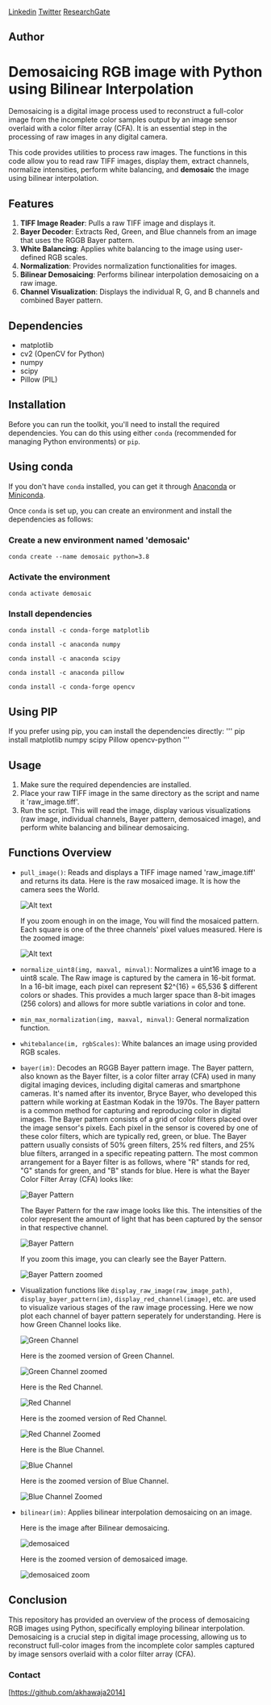 
[Linkedin](https://www.linkedin.com/in/arsalankhawaja/)           [Twitter](https://twitter.com/akhawaja2014)                                                   [ResearchGate](https://www.researchgate.net/profile/Arsalan-Khawaja-4)      

## Author

# Demosaicing RGB image with Python using Bilinear Interpolation

Demosaicing is a digital image process used to reconstruct a full-color image from the incomplete color samples output by an image sensor overlaid with a color filter array (CFA). It is an essential step in the processing of raw images in any digital camera.

This code provides utilities to process raw images. The functions in this code allow you to read raw TIFF images, display them, extract channels, normalize intensities, perform white balancing, and **demosaic** the image using bilinear interpolation.

## Features

1. **TIFF Image Reader**: Pulls a raw TIFF image and displays it.
2. **Bayer Decoder**: Extracts Red, Green, and Blue channels from an image that uses the RGGB Bayer pattern.
3. **White Balancing**: Applies white balancing to the image using user-defined RGB scales.
4. **Normalization**: Provides normalization functionalities for images.
5. **Bilinear Demosaicing**: Performs bilinear interpolation demosaicing on a raw image.
6. **Channel Visualization**: Displays the individual R, G, and B channels and combined Bayer pattern.

## Dependencies

- matplotlib
- cv2 (OpenCV for Python)
- numpy
- scipy
- Pillow (PIL)

## Installation

Before you can run the toolkit, you'll need to install the required dependencies. You can do this using either `conda` (recommended for managing Python environments) or `pip`.

## Using conda

If you don't have `conda` installed, you can get it through [Anaconda](https://www.anaconda.com/products/distribution) or [Miniconda](https://docs.conda.io/en/latest/miniconda.html).

Once `conda` is set up, you can create an environment and install the dependencies as follows:


### Create a new environment named 'demosaic'
```
conda create --name demosaic python=3.8
```
### Activate the environment
```
conda activate demosaic
```
### Install dependencies
```
conda install -c conda-forge matplotlib
```
```
conda install -c anaconda numpy
```
```
conda install -c anaconda scipy
```
```
conda install -c anaconda pillow
```
```
conda install -c conda-forge opencv
```

## Using PIP
If you prefer using pip, you can install the dependencies directly:
'''
pip install matplotlib numpy scipy Pillow opencv-python
'''

## Usage

1. Make sure the required dependencies are installed.
2. Place your raw TIFF image in the same directory as the script and name it 'raw_image.tiff'.
3. Run the script. This will read the image, display various visualizations (raw image, individual channels, Bayer pattern, demosaiced image), and perform white balancing and bilinear demosaicing.

## Functions Overview

- `pull_image()`: Reads and displays a TIFF image named 'raw_image.tiff' and returns its data.
  Here is the raw mosaiced image. It is how the camera sees the World. 
  
  ![Alt text](https://github.com/akhawaja2014/Hands-on-Demosaicing-experiment-with-Python/blob/master/figures/RawImage.png)
  
  If you zoom enough in on the image, You will find the mosaiced pattern. Each square is one of the three channels' pixel values measured.
  Here is the zoomed image:

  ![Alt text](https://github.com/akhawaja2014/Hands-on-Demosaicing-experiment-with-Python/blob/master/figures/raw_image_zoomed.png)

  
- `normalize_uint8(img, maxval, minval)`: Normalizes a uint16 image to a uint8 scale.
  The Raw image is captured by the camera in 16-bit format.  In a 16-bit image, each pixel can represent $2^{16}  = 65,536 $ different colors or shades. This provides a much larger space than 8-bit images (256 colors) and allows for more subtle variations in color and   tone.
- `min_max_normalization(img, maxval, minval)`: General normalization function.
- `whitebalance(im, rgbScales)`: White balances an image using provided RGB scales.
- `bayer(im)`: Decodes an RGGB Bayer pattern image.
   The Bayer pattern, also known as the Bayer filter, is a color filter array (CFA) used in many digital imaging devices, including digital cameras and smartphone cameras. It's named after its inventor, Bryce Bayer, who developed this pattern while working at Eastman     Kodak in the 1970s. The Bayer pattern is a common method for capturing and reproducing color in digital images. The Bayer pattern consists of a grid of color filters placed over the image sensor's pixels. Each pixel in the sensor is covered by one of these color       filters, which are typically red, green, or blue. The Bayer pattern usually consists of 50% green filters, 25% red filters, and 25% blue filters, arranged in a specific repeating pattern. The most common arrangement for a Bayer filter is as follows, where "R"          stands for red, "G" stands for green, and "B" stands for blue. Here is what the Bayer Color Filter Array (CFA) looks like:

    ![Bayer Pattern](https://github.com/akhawaja2014/Hands-on-Demosaicing-experiment-with-Python/blob/master/figures/bayercfa.PNG)

    The Bayer Pattern for the raw image looks like this. The intensities of the color represent the amount of light that has been captured by the sensor in that respective channel.
  
    ![Bayer Pattern](https://github.com/akhawaja2014/Hands-on-Demosaicing-experiment-with-Python/blob/master/figures/Bayer_pattern.png)

    If you zoom this image, you can clearly see the Bayer Pattern.

    ![Bayer Pattern zoomed](https://github.com/akhawaja2014/Hands-on-Demosaicing-experiment-with-Python/blob/master/figures/Bayer_pattern_zoomed.png)

- Visualization functions like `display_raw_image(raw_image_path)`, `display_bayer_pattern(im)`, `display_red_channel(image)`, etc. are used to visualize various stages of the raw image processing.
    Here we now plot each channel of bayer pattern seperately for understanding. Here is how Green Channel looks like. 

    ![Green Channel](https://github.com/akhawaja2014/Hands-on-Demosaicing-experiment-with-Python/blob/master/figures/green_channel.png)

    Here is the zoomed version of Green Channel.

    ![Green Channel zoomed](https://github.com/akhawaja2014/Hands-on-Demosaicing-experiment-with-Python/blob/master/figures/green_channelzoomed.png)

    Here is the Red Channel.

    ![Red Channel](https://github.com/akhawaja2014/Hands-on-Demosaicing-experiment-with-Python/blob/master/figures/red_channel.png)

    Here is the zoomed version of Red Channel.

    ![Red Channel Zoomed](https://github.com/akhawaja2014/Hands-on-Demosaicing-experiment-with-Python/blob/master/figures/red_channel_zoomed.png)

    Here is the Blue Channel.

    ![Blue Channel](https://github.com/akhawaja2014/Hands-on-Demosaicing-experiment-with-Python/blob/master/figures/blue_channel.png)

    Here is the zoomed version of Blue Channel.

    ![Blue Channel Zoomed](https://github.com/akhawaja2014/Hands-on-Demosaicing-experiment-with-Python/blob/master/figures/blue_channel_zoomed.png)


   
- `bilinear(im)`: Applies bilinear interpolation demosaicing on an image.

    Here is the image after Bilinear demosaicing.

   ![demosaiced](https://github.com/akhawaja2014/Hands-on-Demosaicing-experiment-with-Python/blob/master/figures/demosaiked_image.png)

   Here is the zoomed version of demosaiced image.

  ![demosaiced zoom](https://github.com/akhawaja2014/Hands-on-Demosaicing-experiment-with-Python/blob/master/figures/demosaiked_zoom.png)
  


## Conclusion

This repository has provided an overview of the process of demosaicing RGB images using Python, specifically employing bilinear interpolation. Demosaicing is a crucial step in digital image processing, allowing us to reconstruct full-color images from the incomplete color samples captured by image sensors overlaid with a color filter array (CFA).

### Contact

[https://github.com/akhawaja2014]


